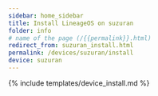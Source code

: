 ```yaml
---
sidebar: home_sidebar
title: Install LineageOS on suzuran
folder: info
# name of the page (/{{permalink}}.html)
redirect_from: suzuran_install.html
permalink: /devices/suzuran/install
device: suzuran
---
```

{% include templates/device_install.md %}
